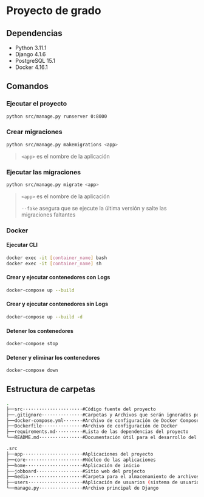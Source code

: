 # Proyecto de grado

## Dependencias

- Python 3.11.1
- Django 4.1.6
- PostgreSQL 15.1
- Docker 4.16.1
<!-- - Redis 7.0.8 -->

## Comandos

### Ejecutar el proyecto

```bash
python src/manage.py runserver 0:8000
```

### Crear migraciones

```bash
python src/manage.py makemigrations <app>
```

> `<app>` es el nombre de la aplicación

### Ejecutar las migraciones

```bash
python src/manage.py migrate <app>
```

> `<app>` es el nombre de la aplicación
>
> `--fake` asegura que se ejecute la última versión y salte las migraciones faltantes

### Docker

#### Ejecutar CLI

```bash
docker exec -it [container_name] bash
docker exec -it [container_name] sh
```

#### Crear y ejecutar contenedores con Logs

```bash
docker-compose up --build
```

#### Crear y ejecutar contenedores sin Logs

```bash
docker-compose up --build -d
```

#### Detener los contenedores

```bash
docker-compose stop
```

#### Detener y eliminar los contenedores

```bash
docker-compose down
```

## Estructura de carpetas

```bash
.
├──src······················#Código fuente del proyecto
├──.gitignore···············#Carpetas y Archivos que serán ignorados por GIT
├──docker-compose.yml·······#Archivo de configuración de Docker Compose
├──Dockerfile···············#Archivo de configuración de Docker
├──requirements.md··········#Lista de las dependencias del proyecto
└──README.md················#Documentación útil para el desarrollo del proyecto
```

```bash
.src 
├──app······················#Aplicaciones del proyecto
├──core·····················#Núcleo de las aplicaciones
├──home·····················#Aplicación de inicio
├──jobboard·················#Sitio web del projecto
├──media····················#Carpeta para el almacenamiento de archivos multimedia
├──users····················#Aplicación de usuarios (sistema de usuarios)
└──manage.py················#Archivo principal de Django
```
